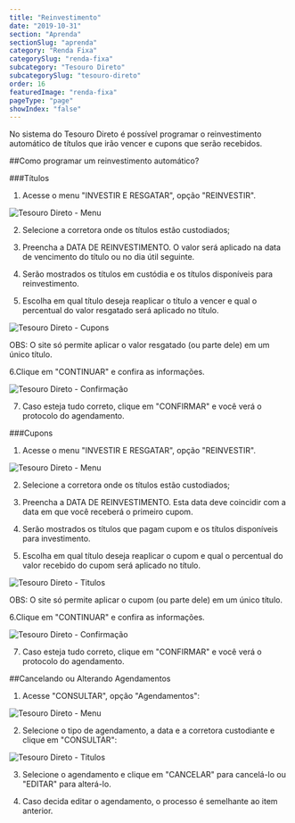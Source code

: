 ```yaml
---
title: "Reinvestimento"
date: "2019-10-31"
section: "Aprenda"
sectionSlug: "aprenda"
category: "Renda Fixa"
categorySlug: "renda-fixa"
subcategory: "Tesouro Direto"
subcategorySlug: "tesouro-direto"
order: 16
featuredImage: "renda-fixa"
pageType: "page"
showIndex: "false"
---
```


No sistema do Tesouro Direto é possível programar o reinvestimento automático de títulos que irão vencer e cupons que serão recebidos.

##Como programar um reinvestimento automático?

###Títulos

1. Acesse o menu "INVESTIR E RESGATAR", opção "REINVESTIR".

![Tesouro Direto - Menu](../img/menu-reinvestir-td.jpg)

2. Selecione a corretora onde os títulos estão custodiados;

3. Preencha a DATA DE REINVESTIMENTO. O valor será aplicado na data de vencimento do título ou no dia útil seguinte.

4. Serão mostrados os títulos em custódia e os títulos disponíveis para reinvestimento.

5. Escolha em qual título deseja reaplicar o título a vencer e qual o percentual do valor resgatado será aplicado no título.

![Tesouro Direto - Cupons](../img/reinvestimento-titulos-td.jpg)

OBS: O site só permite aplicar o valor resgatado (ou parte dele) em um único título.

6.Clique em "CONTINUAR" e confira as informações.

![Tesouro Direto - Confirmação](../img/confirmacao-reinvestimento-titulos-td.jpg)

7. Caso esteja tudo correto, clique em "CONFIRMAR" e você verá o protocolo do agendamento.



###Cupons

1. Acesse o menu "INVESTIR E RESGATAR", opção "REINVESTIR".

![Tesouro Direto - Menu](../img/menu-reinvestir-td.jpg)

2. Selecione a corretora onde os títulos estão custodiados;

3. Preencha a DATA DE REINVESTIMENTO. Esta data deve coincidir com a data em que você receberá o primeiro cupom.

4. Serão mostrados os títulos que pagam cupom e os títulos disponíveis para investimento.

5. Escolha em qual título deseja reaplicar o cupom e qual o percentual do valor recebido do cupom será aplicado no título.

![Tesouro Direto - Titulos](../img/reinvestimento-cupons-td.jpg)

OBS: O site só permite aplicar o cupom (ou parte dele) em um único título.

6.Clique em "CONTINUAR" e confira as informações.

![Tesouro Direto - Confirmação](../img/confirmacao-reinvestimento-cupons-td.jpg)

7. Caso esteja tudo correto, clique em "CONFIRMAR" e você verá o protocolo do agendamento.

##Cancelando ou Alterando Agendamentos

1. Acesse "CONSULTAR", opção "Agendamentos":

![Tesouro Direto - Menu](../img/menu-consulta-agendamentos-td.jpg)

2. Selecione o tipo de agendamento, a data e a corretora custodiante e clique em "CONSULTAR":

![Tesouro Direto - Titulos](../img/consulta-de-agendamentos-td.jpg)

3. Selecione o agendamento e clique em "CANCELAR" para cancelá-lo ou "EDITAR" para alterá-lo.

4. Caso decida editar o agendamento, o processo é semelhante ao item anterior.
